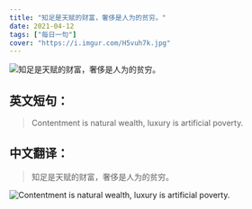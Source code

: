 ```yaml
---
title: "知足是天赋的财富，奢侈是人为的贫穷。"
date: 2021-04-12
tags: ["每日一句"]
cover: "https://i.imgur.com/H5vuh7k.jpg"
---
```


![知足是天赋的财富，奢侈是人为的贫穷。](https://i.imgur.com/Kk8xWq6.jpg)

## 英文短句：
> Contentment is natural wealth, luxury is artificial poverty.

<!--more-->

## 中文翻译：
> 知足是天赋的财富，奢侈是人为的贫穷。

![Contentment is natural wealth, luxury is artificial poverty.](https://i.imgur.com/b84zOM1.jpg)

